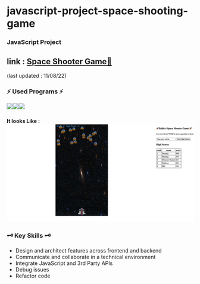 # javascript-project-space-shooting-game
### JavaScript Project
## link : <a href="https://justeddie.github.io/javascript-project-space-shooting-game/">Space Shooter Game🚀</a>
(last updated : 11/08/22)
### ⚡️ Used Programs ⚡️

<img src="https://img.shields.io/badge/javascript-F7DF1E?style=for-the-badge&logo=JavaScript&logoColor=black"><img src="https://img.shields.io/badge/html-E34F26?style=for-the-badge&logo=HTML5&logoColor=white"><img src="https://img.shields.io/badge/css-1572B6?style=for-the-badge&logo=CSS3&logoColor=white">

#### It looks Like : <img src="./images/screenshots/firstpage.png">

### 🗝 Key Skills 🗝
* Design and architect features across frontend and backend
* Communicate and collaborate in a technical environment
* Integrate JavaScript and 3rd Party APIs
* Debug issues
* Refactor code

